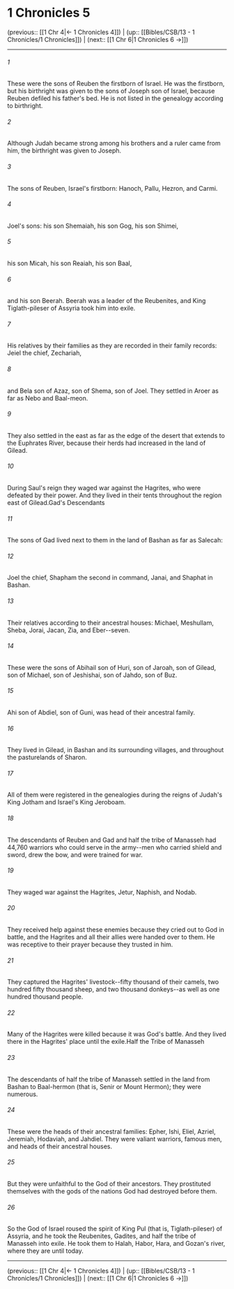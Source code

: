 # 1 Chronicles 5

(previous:: [[1 Chr 4|← 1 Chronicles 4]]) | (up:: [[Bibles/CSB/13 - 1 Chronicles/1 Chronicles]]) | (next:: [[1 Chr 6|1 Chronicles 6 →]])

***


###### 1 
These were the sons of Reuben the firstborn of Israel. He was the firstborn, but his birthright was given to the sons of Joseph son of Israel, because Reuben defiled his father's bed. He is not listed in the genealogy according to birthright. 

###### 2 
Although Judah became strong among his brothers and a ruler came from him, the birthright was given to Joseph. 

###### 3 
The sons of Reuben, Israel's firstborn: Hanoch, Pallu, Hezron, and Carmi. 

###### 4 
Joel's sons: his son Shemaiah, his son Gog, his son Shimei, 

###### 5 
his son Micah, his son Reaiah, his son Baal, 

###### 6 
and his son Beerah. Beerah was a leader of the Reubenites, and King Tiglath-pileser of Assyria took him into exile. 

###### 7 
His relatives by their families as they are recorded in their family records: Jeiel the chief, Zechariah, 

###### 8 
and Bela son of Azaz, son of Shema, son of Joel. They settled in Aroer as far as Nebo and Baal-meon. 

###### 9 
They also settled in the east as far as the edge of the desert that extends to the Euphrates River, because their herds had increased in the land of Gilead. 

###### 10 
During Saul's reign they waged war against the Hagrites, who were defeated by their power. And they lived in their tents throughout the region east of Gilead.Gad's Descendants 

###### 11 
The sons of Gad lived next to them in the land of Bashan as far as Salecah: 

###### 12 
Joel the chief, Shapham the second in command, Janai, and Shaphat in Bashan. 

###### 13 
Their relatives according to their ancestral houses: Michael, Meshullam, Sheba, Jorai, Jacan, Zia, and Eber--seven. 

###### 14 
These were the sons of Abihail son of Huri, son of Jaroah, son of Gilead, son of Michael, son of Jeshishai, son of Jahdo, son of Buz. 

###### 15 
Ahi son of Abdiel, son of Guni, was head of their ancestral family. 

###### 16 
They lived in Gilead, in Bashan and its surrounding villages, and throughout the pasturelands of Sharon. 

###### 17 
All of them were registered in the genealogies during the reigns of Judah's King Jotham and Israel's King Jeroboam. 

###### 18 
The descendants of Reuben and Gad and half the tribe of Manasseh had 44,760 warriors who could serve in the army--men who carried shield and sword, drew the bow, and were trained for war. 

###### 19 
They waged war against the Hagrites, Jetur, Naphish, and Nodab. 

###### 20 
They received help against these enemies because they cried out to God in battle, and the Hagrites and all their allies were handed over to them. He was receptive to their prayer because they trusted in him. 

###### 21 
They captured the Hagrites' livestock--fifty thousand of their camels, two hundred fifty thousand sheep, and two thousand donkeys--as well as one hundred thousand people. 

###### 22 
Many of the Hagrites were killed because it was God's battle. And they lived there in the Hagrites' place until the exile.Half the Tribe of Manasseh 

###### 23 
The descendants of half the tribe of Manasseh settled in the land from Bashan to Baal-hermon (that is, Senir or Mount Hermon); they were numerous. 

###### 24 
These were the heads of their ancestral families: Epher, Ishi, Eliel, Azriel, Jeremiah, Hodaviah, and Jahdiel. They were valiant warriors, famous men, and heads of their ancestral houses. 

###### 25 
But they were unfaithful to the God of their ancestors. They prostituted themselves with the gods of the nations God had destroyed before them. 

###### 26 
So the God of Israel roused the spirit of King Pul (that is, Tiglath-pileser) of Assyria, and he took the Reubenites, Gadites, and half the tribe of Manasseh into exile. He took them to Halah, Habor, Hara, and Gozan's river, where they are until today.

***

(previous:: [[1 Chr 4|← 1 Chronicles 4]]) | (up:: [[Bibles/CSB/13 - 1 Chronicles/1 Chronicles]]) | (next:: [[1 Chr 6|1 Chronicles 6 →]])
